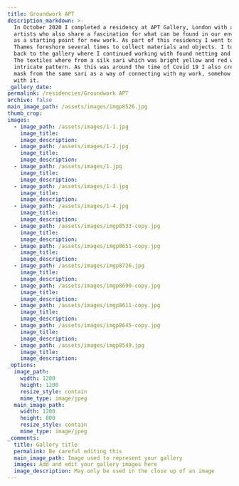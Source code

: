 ```yaml
---
title: Groundwork APT
description_markdown: >-
  In October 2020 I completed a residency at APT Gallery, London with a group of
  artists who also share a fascination for what can be found in our environment
  as a starting point for new work. As part of this residency I went to the
  Thames foreshore several times to collect materials and objects. I took these
  back to the gallery where I continued working with found netting and textiles.
  The textiles where from a silk sari which was bright yellow and red with an
  intricate pattern. As this was around the time of Covid 19 I also created a
  mask from the same sari as a way of connecting with my work, somehow merging
  with it.
_gallery_date:
permalink: /residencies/Groundwork APT
archive: false
main_image_path: /assets/images/imgp8526.jpg
thumb_crop:
images:
  - image_path: /assets/images/1-1.jpg
    image_title:
    image_description:
  - image_path: /assets/images/1-2.jpg
    image_title:
    image_description:
  - image_path: /assets/images/1.jpg
    image_title:
    image_description:
  - image_path: /assets/images/1-3.jpg
    image_title:
    image_description:
  - image_path: /assets/images/1-4.jpg
    image_title:
    image_description:
  - image_path: /assets/images/imgp8533-copy.jpg
    image_title:
    image_description:
  - image_path: /assets/images/imgp8651-copy.jpg
    image_title:
    image_description:
  - image_path: /assets/images/imgp8726.jpg
    image_title:
    image_description:
  - image_path: /assets/images/imgp8690-copy.jpg
    image_title:
    image_description:
  - image_path: /assets/images/imgp8611-copy.jpg
    image_title:
    image_description:
  - image_path: /assets/images/imgp8645-copy.jpg
    image_title:
    image_description:
  - image_path: /assets/images/imgp8549.jpg
    image_title:
    image_description:
_options:
  image_path:
    width: 1200
    height: 1200
    resize_style: contain
    mime_type: image/jpeg
  main_image_path:
    width: 1200
    height: 800
    resize_style: contain
    mime_type: image/jpeg
_comments:
  title: Gallery title
  permalink: Be careful editing this
  main_image_path: Image used to represent your gallery
  images: Add and edit your gallery images here
  image_description: May only be used in the close up of an image
---
```

